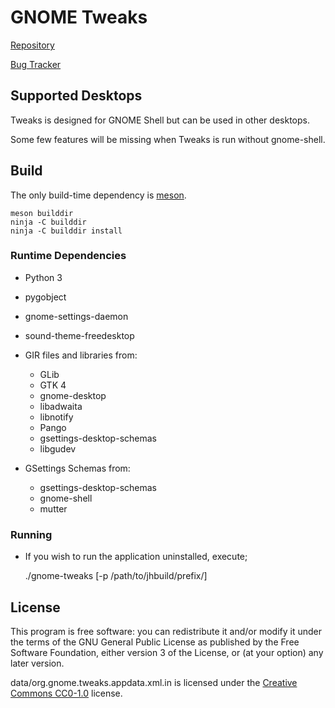 GNOME Tweaks
=============================

[Repository](https://gitlab.gnome.org/GNOME/gnome-tweaks)

[Bug Tracker](https://gitlab.gnome.org/GNOME/gnome-tweaks/issues)

## Supported Desktops

Tweaks is designed for GNOME Shell but can be used in other desktops.

Some few features will be missing when Tweaks is run without gnome-shell.

## Build

The only build-time dependency is [meson](https://mesonbuild.com/).

    meson builddir
    ninja -C builddir
    ninja -C builddir install

### Runtime Dependencies

- Python 3
- pygobject
- gnome-settings-daemon
- sound-theme-freedesktop

- GIR files and libraries from:

  - GLib
  - GTK 4
  - gnome-desktop
  - libadwaita
  - libnotify
  - Pango
  - gsettings-desktop-schemas
  - libgudev

- GSettings Schemas from:
  - gsettings-desktop-schemas
  - gnome-shell
  - mutter

### Running

- If you wish to run the application uninstalled, execute;

  ./gnome-tweaks [-p /path/to/jhbuild/prefix/]

## License

This program is free software: you can redistribute it and/or modify it under
the terms of the GNU General Public License as published by the Free Software
Foundation, either version 3 of the License, or (at your option) any later version.

data/org.gnome.tweaks.appdata.xml.in is licensed under the [Creative Commons
CC0-1.0](https://creativecommons.org/publicdomain/zero/1.0/legalcode) license.
